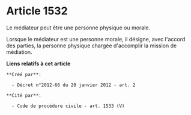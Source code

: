 # Article 1532

Le médiateur peut être une personne physique ou morale. 

Lorsque le médiateur est une personne morale, il désigne, avec l'accord des parties, la personne physique chargée d'accomplir
la mission de médiation.

**Liens relatifs à cet article**

	**Créé par**:

	  - Décret n°2012-66 du 20 janvier 2012 - art. 2

	**Cité par**:

	  - Code de procédure civile - art. 1533 (V)
